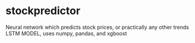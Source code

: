 # stockpredictor
Neural network which predicts stock prices, or practically any other trends
LSTM MODEL, uses numpy, pandas, and xgboost
